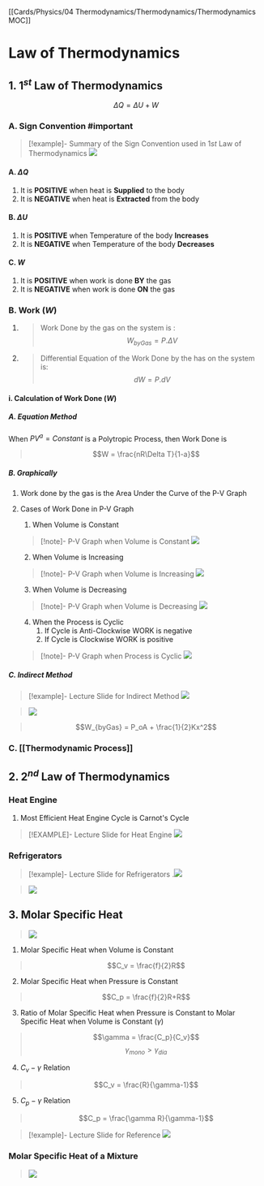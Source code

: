 [[Cards/Physics/04 Thermodynamics/Thermodynamics/Thermodynamics MOC]]
# Law of Thermodynamics
## 1.  $1^{st}$ Law of Thermodynamics
$$\Delta Q = \Delta U + W$$
### A. Sign Convention #important 

>[!example]- Summary of the Sign Convention used in $1st$ Law of Thermodynamics
>![](https://i.imgur.com/QlZ4eGB.png)
#### A. $\Delta Q$
1. It is __POSITIVE__ when heat is __Supplied__ to the body
2. It is __NEGATIVE__ when heat is __Extracted__ from the body

#### B. $\Delta U$ 
1. It is __POSITIVE__ when Temperature of the body __Increases__
2. It is __NEGATIVE__ when Temperature of the body __Decreases__
#### C. $W$
1. It is __POSITIVE__ when work is done __BY__ the gas
2. It is __NEGATIVE__ when work is done __ON__ the gas
### B. Work $(W)$
1. > Work Done by the gas on the system is :
	> $$W_{byGas} = P.\Delta V$$
2. > Differential Equation of the Work Done by the has on the system is:
	>$$dW = P.dV$$

#### i. Calculation of Work Done $(W)$
##### A. Equation Method
When $PV^a = Constant$ is a Polytropic Process, then Work Done is 
>$$W = \frac{nR\Delta T}{1-a}$$

##### B. Graphically
1. Work done by the gas is the Area Under the Curve of the P-V Graph
2. Cases of Work Done in P-V Graph
	1. When Volume is Constant
	>[!note]- P-V Graph when Volume is Constant
	>![](https://i.imgur.com/Nxtj8aS.png)

	2. When Volume is Increasing
	>[!note]- P-V Graph when Volume is Increasing
	>![](https://i.imgur.com/96dyfme.png)

	3. When Volume is Decreasing
	>[!note]- P-V Graph when Volume is Decreasing
	>![](https://i.imgur.com/dOhRsvJ.png)
	4. When the Process is Cyclic
		1. If Cycle is Anti-Clockwise WORK is negative
		2. If Cycle is Clockwise WORK is positive
	>[!note]- P-V Graph when Process is Cyclic
	>![](https://i.imgur.com/ZAbANqJ.png)
	
##### C. Indirect Method
>[!example]- Lecture Slide for Indirect Method
>![](https://i.imgur.com/l1StZgk.png)

>![](https://i.imgur.com/TjlN706.png)

>$$W_{byGas} = P_oA + \frac{1}{2}Kx^2$$
### C. [[Thermodynamic Process]]


#### 
## 2. $2^{nd}$ Law of Thermodynamics
### Heat Engine
1. Most Efficient Heat Engine Cycle is Carnot's Cycle

>[!EXAMPLE]- Lecture Slide for Heat Engine
>![](https://i.imgur.com/osDEpUk.png)

### Refrigerators
>[!example]- Lecture Slide for Refrigerators
>.![](https://i.imgur.com/7lq1NGL.png)

>![](https://i.imgur.com/BI697ai.png)


## 3. Molar Specific Heat
>![](https://i.imgur.com/abYIGY9.png)

1. Molar Specific Heat when Volume is Constant
>$$C_v = \frac{f}{2}R$$
2. Molar Specific Heat when Pressure is Constant
>$$C_p = \frac{f}{2}R+R$$

3. Ratio of Molar Specific Heat when Pressure is Constant to Molar Specific Heat when Volume is Constant $(\gamma)$
>$$\gamma = \frac{C_p}{C_v}$$
>$$\gamma_{mono} \gt \gamma_{dia}$$
4. $C_v - \gamma$ Relation
>$$C_v = \frac{R}{\gamma-1}$$
5. $C_p - \gamma$ Relation
>$$C_p = \frac{\gamma R}{\gamma-1}$$

>[!example]- Lecture Slide for Reference
>![](https://i.imgur.com/OuyvOE3.png)

### Molar Specific Heat of a Mixture
>![](https://i.imgur.com/b8YMJ7L.png)
